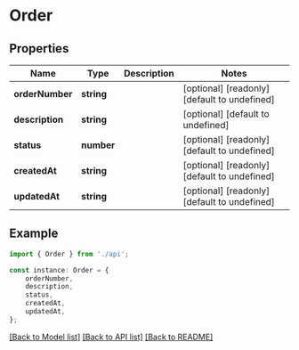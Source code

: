 # Order


## Properties

Name | Type | Description | Notes
------------ | ------------- | ------------- | -------------
**orderNumber** | **string** |  | [optional] [readonly] [default to undefined]
**description** | **string** |  | [optional] [default to undefined]
**status** | **number** |  | [optional] [readonly] [default to undefined]
**createdAt** | **string** |  | [optional] [readonly] [default to undefined]
**updatedAt** | **string** |  | [optional] [readonly] [default to undefined]

## Example

```typescript
import { Order } from './api';

const instance: Order = {
    orderNumber,
    description,
    status,
    createdAt,
    updatedAt,
};
```

[[Back to Model list]](../README.md#documentation-for-models) [[Back to API list]](../README.md#documentation-for-api-endpoints) [[Back to README]](../README.md)
